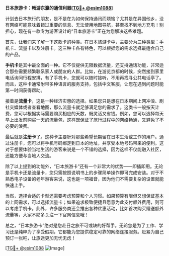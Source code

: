 **日本旅游卡：畅游东瀛的通信利器[[TG💪+ @esim1088](https://t.me/s/esim1088)]**

计划去日本旅行的朋友，是不是在为如何保持通讯而烦恼？尤其是在异国他乡，没有网络可能意味着错过重要的信息、无法使用地图导航，甚至找不到地方充电！别担心，现在有一款专为游客设计的“日本旅游卡”正在为您解决这些难题。

首先，让我们来了解一下这款卡的种类。在日本旅游卡中，主要分为三种类型：手机卡、流量卡以及注册卡。这三种卡各有特色，可以根据您的需求选择最适合自己的产品。

**手机卡**是其中最全面的一种。它不仅提供无限数据流量，还支持通话功能，非常适合那些需要频繁联系家人或朋友的人群。比如，在游览京都的时候，突然接到家里电话询问行程安排，有了手机卡，您就可以随时接听，不用再找寻公共电话亭了。而且，这种卡通常附带多种语言的服务支持，包括中文客服，让您在遇到问题时能第一时间获得帮助。

接着是**流量卡**，这是一种经济实惠的选择。如果您只是想在日本期间上网冲浪、刷社交媒体或者查看地图，那么流量卡就足够满足您的需求了。这类卡一般按天计费，您可以根据实际需要购买相应的天数，既灵活又省钱。例如，您可以选择每天早上出发前购买一天的流量包，这样既保证了旅行过程中的网络畅通，又避免了不必要的浪费。

最后就是**注册卡**了。这种卡主要针对那些希望长期留在日本生活或工作的用户。通过注册卡，您可以将手机号码绑定到日本的地址，并享受本地号码带来的便利。这对于想要体验当地生活的游客来说是一个不错的选择，因为这样不仅能融入社区，还能方便与当地人交流。

除了以上提到的功能外，“日本旅游卡”还有一个非常大的优势——即插即用。无论是手机卡还是流量卡，您只需按照说明书上的步骤简单操作即可完成安装。对于不熟悉电子设备的老年游客来说，这也是一项福音，因为他们不需要复杂的设置就能快速上手。

当然，选择合适的卡型还需要考虑预算和个人习惯。如果预算有限但又想保证基本的上网需求，可以选择流量卡；如果追求极致便捷且愿意为此支付额外费用，则可以考虑手机卡。此外，许多服务商还会推出各种优惠活动，比如首次购买赠送额外流量等，大家不妨多关注一下官网信息哦！

总之，“日本旅游卡”绝对是您赴日之旅不可或缺的好帮手。无论您是为了工作、学习还是纯粹为了享受假期，它都能为您提供稳定可靠的网络连接服务。赶紧为自己预订一张吧，让旅途更加无忧无虑！

[[TG💪+ @esim1088](https://t.me/s/esim1088) ![Image](https://i.postimg.cc/4NQfJmqS/Snipaste-2025-05-13-00-14-12.png)]
